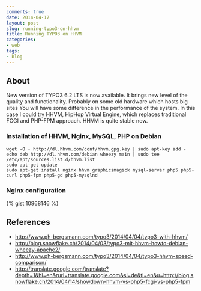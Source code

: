 ```yaml
---
comments: true
date: 2014-04-17
layout: post
slug: running-typo3-on-hhvm
title: Running TYPO3 on HHVM
categories:
- web
tags:
- blog
---
```


## About

New version of TYPO3 6.2 LTS is now available. It brings new level of the quality and functionality.
Probably on some old hardware which hosts big sites You will have some difference in the performance of the system.
In this case I could try HHVM, HipHop Virtual Engine, which replaces traditional FCGI and PHP-FPM approach.
HHVM is quite stable now.

### Installation of HHVM, Nginx, MySQL, PHP on Debian

	wget -O - http://dl.hhvm.com/conf/hhvm.gpg.key | sudo apt-key add -
	echo deb http://dl.hhvm.com/debian wheezy main | sudo tee /etc/apt/sources.list.d/hhvm.list
	sudo apt-get update
	sudo apt-get install nginx hhvm graphicsmagick mysql-server php5 php5-curl php5-fpm php5-gd php5-mysqlnd

### Nginx configuration

{% gist 10968146 %}

## References

* http://www.ph-bergsmann.com/typo3/2014/04/04/typo3-with-hhvm/
* http://blog.snowflake.ch/2014/04/03/typo3-mit-hhvm-howto-debian-wheezy-apache2/
* http://www.ph-bergsmann.com/typo3/2014/04/04/typo3-hhvm-speed-comparison/
* http://translate.google.com/translate?depth=1&hl=en&rurl=translate.google.com&sl=de&tl=en&u=http://blog.snowflake.ch/2014/04/14/showdown-hhvm-vs-php5-fcgi-vs-php5-fpm

